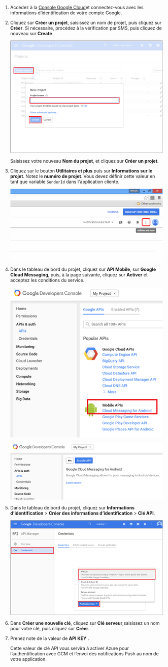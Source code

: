
1. Accédez à la [Console Google Cloud](https://console.developers.google.com/project)et connectez-vous avec les informations d’identification de votre compte Google. 
2. Cliquez sur **Créer un projet**, saisissez un nom de projet, puis cliquez sur **Créer**. Si nécessaire, procédez à la vérification par SMS, puis cliquez de nouveau sur **Create** .
   
    ![Création d’un projet](./media/mobile-services-enable-google-cloud-messaging/mobile-services-google-new-project.png)   
   
     Saisissez votre nouveau **Nom du projet**, et cliquez sur **Créer un projet**.
3. Cliquez sur le bouton **Utilitaires et plus** puis sur **Informations sur le projet**. Notez le **numéro de projet**. Vous devez définir cette valeur en tant que variable `SenderId` dans l'application cliente.
   
    ![Utilitaires et bien plus encore](./media/mobile-services-enable-google-cloud-messaging/notification-hubs-utilities-and-more.png)
4. Dans le tableau de bord du projet, cliquez sur **API Mobile**, sur **Google Cloud Messaging**, puis, à la page suivante, cliquez sur **Activer** et acceptez les conditions du service. 
   
    ![Activation de GCM](./media/mobile-services-enable-google-cloud-messaging/enable-GCM.png)
   
    ![Activation de GCM](./media/mobile-services-enable-google-cloud-messaging/enable-gcm-2.png) 
5. Dans le tableau de bord du projet, cliquez sur **Informations d’identification** > **Créer des informations d’identification** > **Clé API**. 
   
    ![](./media/mobile-services-enable-google-cloud-messaging/mobile-services-google-create-server-key.png)
6. Dans **Créer une nouvelle clé**, cliquez sur **Clé serveur**,saisissez un nom pour votre clé, puis cliquez sur **Créer**.
7. Prenez note de la valeur de **API KEY** .
   
    Cette valeur de clé API vous servira à activer Azure pour l’authentification avec GCM et l’envoi des notifications Push au nom de votre application.



<!--HONumber=Jan17_HO1-->


